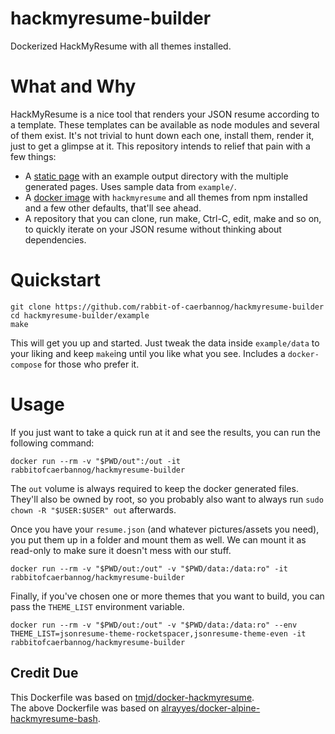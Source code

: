 # hackmyresume-builder

Dockerized HackMyResume with all themes installed.

# What and Why

HackMyResume is a nice tool that renders your JSON resume according to a template. These templates can be available as node modules and several of them exist. It's not trivial to hunt down each one, install them, render it, just to get a glimpse at it. This repository intends to relief that pain with a few things:

- A [static page](https://rabbit-of-caerbannog.github.io/hackmyresume-builder/) with an example output directory with the multiple generated pages. Uses sample data from `example/`.
- A [docker image](https://hub.docker.com/r/rabbitofcaerbannog/hackmyresume-builder) with `hackmyresume` and all themes from npm installed and a few other defaults, that'll see ahead.
- A repository that you can clone, run make, Ctrl-C, edit, make and so on, to quickly iterate on your JSON resume without thinking about dependencies.

# Quickstart

```
git clone https://github.com/rabbit-of-caerbannog/hackmyresume-builder
cd hackmyresume-builder/example
make
```

This will get you up and started. Just tweak the data inside `example/data` to your liking and keep `make`ing until you like what you see. Includes a `docker-compose` for those who prefer it.


# Usage

If you just want to take a quick run at it and see the results, you can run the following command:

```
docker run --rm -v "$PWD/out":/out -it rabbitofcaerbannog/hackmyresume-builder
```

The `out` volume is always required to keep the docker generated files. They'll also be owned by root, so you probably also want to always run `sudo chown -R "$USER:$USER" out` afterwards.


Once you have your `resume.json` (and whatever pictures/assets you need), you put them up in a folder and mount them as well. We can mount it as read-only to make sure it doesn't mess with our stuff.

```
docker run --rm -v "$PWD/out:/out" -v "$PWD/data:/data:ro" -it rabbitofcaerbannog/hackmyresume-builder
```

Finally, if you've chosen one or more themes that you want to build, you can pass the `THEME_LIST` environment variable.
```
docker run --rm -v "$PWD/out:/out" -v "$PWD/data:/data:ro" --env THEME_LIST=jsonresume-theme-rocketspacer,jsonresume-theme-even -it rabbitofcaerbannog/hackmyresume-builder
```

## Credit Due

This Dockerfile was based on [tmjd/docker-hackmyresume](https://github.com/tmjd/docker-hackmyresume).  
The above Dockerfile was based on [alrayyes/docker-alpine-hackmyresume-bash](https://github.com/alrayyes/docker-alpine-hackmyresume-bash).
